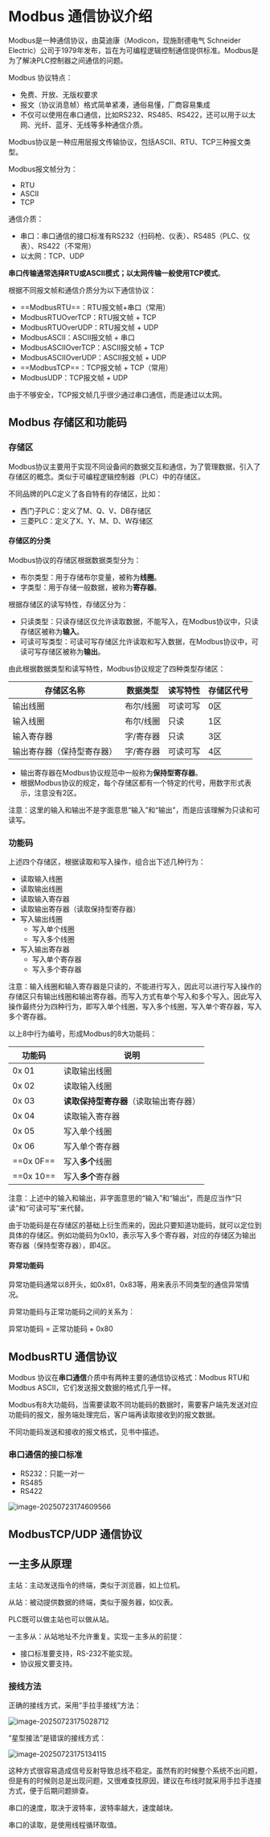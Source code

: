 # Modbus 通信协议介绍

Modbus是一种通信协议，由莫迪康（Modicon，现施耐德电气 Schneider Electric）公司于1979年发布，旨在为可编程逻辑控制通信提供标准。Modbus是为了解决PLC控制器之间通信的问题。

Modbus 协议特点：

- 免费、开放、无版权要求
- 报文（协议消息帧）格式简单紧凑，通俗易懂，厂商容易集成
- 不仅可以使用在串口通信，比如RS232、RS485、RS422，还可以用于以太网、光纤、蓝牙、无线等多种通信介质。

Modbus协议是一种应用层报文传输协议，包括ASCII、RTU、TCP三种报文类型。

Modbus报文帧分为：

- RTU
- ASCII
- TCP

通信介质：

- 串口：串口通信的接口标准有RS232（扫码枪、仪表）、RS485（PLC、仪表）、RS422（不常用）
- 以太网：TCP、UDP

**串口传输通常选择RTU或ASCII模式；以太网传输一般使用TCP模式**。

根据不同报文帧和通信介质分为以下通信协议：

- ==ModbusRTU==：RTU报文帧+串口（常用）
- ModbusRTUOverTCP：RTU报文帧 + TCP
- ModbusRTUOverUDP：RTU报文帧 + UDP
- ModbusASCII：ASCII报文帧 + 串口
- ModbusASCIIOverTCP：ASCII报文帧 + TCP
- ModbusASCIIOverUDP：ASCII报文帧 + UDP
- ==ModbusTCP==：TCP报文帧 + TCP（常用）
- ModbusUDP：TCP报文帧 + UDP

由于不够安全，TCP报文帧几乎很少通过串口通信，而是通过以太网。



## Modbus 存储区和功能码

### 存储区

Modbus协议主要用于实现不同设备间的数据交互和通信，为了管理数据，引入了存储区的概念。类似于可编程逻辑控制器（PLC）中的存储区。

不同品牌的PLC定义了各自特有的存储区，比如：

- 西门子PLC：定义了M、Q、V、DB存储区
- 三菱PLC：定义了X、Y、M、D、W存储区

#### 存储区的分类

Modbus协议的存储区根据数据类型分为：

- 布尔类型：用于存储布尔变量，被称为**线圈**。
- 字类型：用于存储一般数据，被称为**寄存器**。

根据存储区的读写特性，存储区分为：

- 只读类型：只读存储区仅允许读取数据，不能写入，在Modbus协议中，只读存储区被称为**输入**。
- 可读可写类型：可读可写存储区允许读取和写入数据，在Modbus协议中，可读可写存储区被称为**输出**。

由此根据数据类型和读写特性，Modbus协议规定了四种类型存储区：

| 存储区名称                 | 数据类型  | 读写特性 | 存储区代号 |
| -------------------------- | --------- | -------- | ---------- |
| 输出线圈                   | 布尔/线圈 | 可读可写 | 0区        |
| 输入线圈                   | 布尔/线圈 | 只读     | 1区        |
| 输入寄存器                 | 字/寄存器 | 只读     | 3区        |
| 输出寄存器（保持型寄存器） | 字/寄存器 | 可读可写 | 4区        |

- 输出寄存器在Modbus协议规范中一般称为**保持型寄存器**。
- 根据Modbus协议的规定，每个存储区都有一个特定的代号，用数字形式表示，注意没有2区。

注意：这里的输入和输出不是字面意思“输入”和“输出”，而是应该理解为只读和可读写。

### 功能码

上述四个存储区，根据读取和写入操作，组合出下述几种行为：

- 读取输入线圈
- 读取输出线圈
- 读取输入寄存器
- 读取输出寄存器（读取保持型寄存器）
- 写入输出线圈
  - 写入单个线圈
  - 写入多个线圈
- 写入输出寄存器
  - 写入单个寄存器
  - 写入多个寄存器

注意：输入线圈和输入寄存器是只读的，不能进行写入，因此可以进行写入操作的存储区只有输出线圈和输出寄存器。而写入方式有单个写入和多个写入。因此写入操作最终分为四种行为，即写入单个线圈，写入多个线圈，写入单个寄存器，写入多个寄存器。

以上8中行为编号，形成Modbus的8大功能码：

| 功能码    | 说明                                   |
| --------- | -------------------------------------- |
| 0x 01     | 读取输出线圈                           |
| 0x 02     | 读取输入线圈                           |
| 0x 03     | **读取保持型寄存器**（读取输出寄存器） |
| 0x 04     | 读取输入寄存器                         |
| 0x 05     | 写入单个线圈                           |
| 0x 06     | 写入单个寄存器                         |
| ==0x 0F== | 写入**多个**线圈                       |
| ==0x 10== | 写入**多个**寄存器                     |

注意：上述中的输入和输出，非字面意思的“输入”和“输出”，而是应当作“只读”和“可读可写”来代替。

由于功能码是在存储区的基础上衍生而来的，因此只要知道功能码，就可以定位到具体的存储区。例如功能码为0x10，表示写入多个寄存器，对应的存储区为输出寄存器（保持型寄存器），即4区。

#### 异常功能码

异常功能码通常以8开头，如0x81，0x83等，用来表示不同类型的通信异常情况。

异常功能码与正常功能码之间的关系为：

异常功能码 = 正常功能码 + 0x80



## ModbusRTU 通信协议

Modbus 协议在**串口通信**介质中有两种主要的通信协议格式：Modbus RTU和Modbus ASCII，它们发送报文数据的格式几乎一样。

Modbus有8大功能码，当需要读取不同功能码的数据时，需要客户端先发送对应功能码的报文，服务端处理完后，客户端再读取接收到的报文数据。

不同功能码发送和接收的报文格式，见书中描述。

### 串口通信的接口标准

- RS232：只能一对一
- RS485
- RS422

![image-20250723174609566](./assets/image-20250723174609566.png)









## ModbusTCP/UDP 通信协议











## 一主多从原理

主站：主动发送指令的终端，类似于浏览器，如上位机。

从站：被动提供数据的终端，类似于服务器，如仪表。

PLC既可以做主站也可以做从站。

  一主多从：从站地址不允许重复。实现一主多从的前提：

- 接口标准要支持，RS-232不能实现。
- 协议报文要支持。

### 接线方法

正确的接线方式，采用“手拉手接线”方法：

![image-20250723175028712](./assets/image-20250723175028712.png)

“星型接法”是错误的接线方式：

![image-20250723175134115](./assets/image-20250723175134115.png)

这种方式很容易造成信号反射导致总线不稳定。虽然有的时候整个系统不出问题，但是有的时候则总是出现问题，又很难查找原因，建议在布线时就采用手拉手连接方式，便于后期问题排查。

串口的速度，取决于波特率，波特率越大，速度越块。

串口的读取，是使用线程循环取值。






